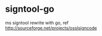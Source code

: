 signtool-go
===========

ms signtool rewrite with go, ref http://sourceforge.net/projects/osslsigncode
